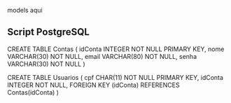 models aqui

## Script PostgreSQL

CREATE TABLE Contas
(
	idConta INTEGER NOT NULL PRIMARY KEY,
	nome VARCHAR(30) NOT NULL,
	email VARCHAR(80) NOT NULL,
	senha VARCHAR(30) NOT NULL
)

CREATE TABLE Usuarios
(
	cpf CHAR(11) NOT NULL PRIMARY KEY,
	idConta INTEGER NOT NULL,
	FOREIGN KEY (idConta) REFERENCES Contas(idConta)
)
